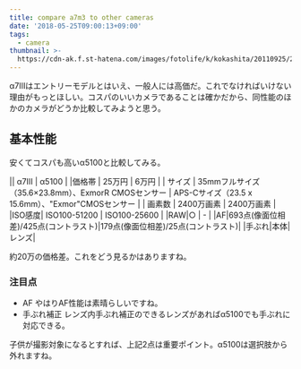 ```yaml
---
title: compare a7m3 to other cameras
date: '2018-05-25T09:00:13+09:00'
tags:
  - camera
thumbnail: >-
  https://cdn-ak.f.st-hatena.com/images/fotolife/k/kokashita/20110925/20110925175723.jpg
---
```

α7IIIはエントリーモデルとはいえ、一般人には高価だ。これでなければいけない理由がもっとほしい。コスパのいいカメラであることは確かだから、同性能のほかのカメラがどうか比較してみようと思う。

## 基本性能
安くてコスパも高いα5100と比較してみる。

|| α7III | α5100 |
|価格帯 | 25万円 | 6万円 |
| サイズ | 35mmフルサイズ（35.6×23.8mm）、ExmorR CMOSセンサー | APS-Cサイズ（23.5 x 15.6mm）、"Exmor"CMOSセンサー |
| 画素数 | 2400万画素 | 2400万画素 |
|ISO感度| ISO100-51200 | ISO100-25600 |
|RAW|○ | - |
|AF|693点(像面位相差)/425点(コントラスト)|179点(像面位相差)/25点(コントラスト)|
|手ぶれ|本体|レンズ|

約20万の価格差。これをどう見るかはありますね。
### 注目点
- AF
やはりAF性能は素晴らしいですね。
- 手ぶれ補正
レンズ内手ぶれ補正のできるレンズがあればα5100でも手ぶれに対応できる。

子供が撮影対象になるとすれば、上記2点は重要ポイント。α5100は選択肢から外れますね。
